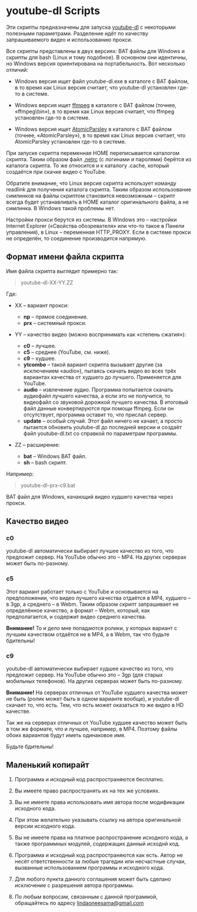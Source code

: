 # youtube-dl Scripts

Эти скрипты предназначены для запуска [youtube-dl](http://youtube-dl.org) с некоторыми полезными параметрами. Разделение идёт по качеству запрашиваемого видео и использованию прокси.

Все скрипты представлены в двух версиях: BAT файлы для Windows и скрипты для bash (Linux и тому подобное). В основном они идентичны, но Windows версия ориентирована на портабельность. Вот несколько отличий:

- Windows версия ищет файл youtube-dl.exe в каталоге с BAT файлом, в то время как Linux версия считает, что youtube-dl установлен где-то в системе.

- Windows версия ищет [ffmpeg](https://ffmpeg.zeranoe.com/builds/win32/static/) в каталоге с BAT файлом (точнее, «ffmpeg\bin»), в то время как Linux версия считает, что ffmpeg установлен где-то в системе.

- Windows версия ищет [AtomicParsley](http://atomicparsley.sourceforge.net) в каталоге с BAT файлом (точнее, «AtomicParsley»), в то время как Linux версия считает, что AtomicParsley установлен где-то в системе.

При запуске скрипта переменная HOME переписывается каталогом скрипта. Таким образом файл [.netrc](https://github.com/rg3/youtube-dl#authentication-with-netrc-file) (с логинами и паролями) берётся из каталога скрипта. То же относится и к каталогу .cache, который создаётся при скачке видео с YouTube.

Обратите внимание, что Linux версия скрипта использует команду readlink для получения каталога скрипта. Таким образом использование симлинков на файлы скриптом становится невозможным – скрипт всегда будет устанавливать в HOME каталог оригинального файла, а не симлинка. В Windows такой проблемы нет.

Настройки прокси берутся из системы. В Windows это – настройки Internet Explorer («Свойства обозревателя» или что-то такое в Панели управления), в Linux – переменная HTTP_PROXY. Если в системе прокси не определён, то соединение производится напрямую.

## Формат имени файла скрипта

Имя файла скрипта выглядит примерно так:

> youtube-dl-XX-YY.ZZ

Где:

- XX – вариант прокси:

	- **np** – прямое соединение.
	- **prx** – системный прокси.

- YY – качество видео (можно воспринимать как «степень сжатия»):

	- **c0** – лучшее.
	- **c5** – среднее (YouTube, см. ниже).
	- **c9** – худшее.
	- **ytcombo** – такой вариант скрипта вызывает другие (за исключением «audio»), пытаясь скачать видео во всех трёх вариантах качества от худшего до лучшего. Применяется для YouTube.
	- **audio** – извлечение аудио. Программа попытается скачать аудиофайл лучшего качества, а если это не получится, то видеофайл со звуковой дорожкой лучшего качества. В итоговый файл данные конвертируются при помощи ffmpeg. Если он отсутствует, программа оставит то, что прислал сервер.
	- **update** – особый случай. Этот файл ничего не качает, а просто пытается обновить youtube-dl до последней версии и создаёт файл youtube-dl.txt со справкой по параметрам программы.

- ZZ – расширение:

	- **bat** – Windows BAT файл.
	- **sh** – bash скрипт.

Например:

> youtube-dl-prx-c9.bat

BAT файл для Windows, качающий видео худшего качества через прокси.

## Качество видео

### c0

youtube-dl автоматически выбирает лучшее качество из того, что предложит сервер. На YouTube обычно это – MP4. На других серверах может быть по-разному.

### c5

Этот вариант работает только с YouTube и основывается на предположении, что видео лучшего качества отдаётся в MP4, худшего – в 3gp, а среднего – в Webm. Таким образом скрипт запрашивает не определённое качество, а формат – Webm, который, как предполагается, и содержит видео среднего качества.

**Внимание!** То и дело мне попадаются ролики, у которых вариант с лучшим качеством отдаётся не в MP4, а в Webm, так что будьте бдительны!

### c9

youtube-dl автоматически выбирает худшее качество из того, что предложит сервер. На YouTube обычно это – 3gp (для старых мобильных телефонов). На других серверах может быть по-разному.

**Внимание!** На серверах отличных от YouTube худшего качества может не быть (ролик может быть в одном варианте вообще), и youtube-dl скачает то, что есть. Тем, что есть может оказаться то же видео в HD качестве.

Так же на серверах отличных от YouTube худшее качество может быть в том же формате, что и лучшее, например, в MP4. Поэтому файлы обоих вариантов будут иметь одинаковое имя.

Будьте бдительны!

## Маленький копирайт

1. Программа и исходный код распространяются бесплатно.

2. Вы имеете право распространять их на тех же условиях.

3. Вы не имеете права использовать имя автора после модификации исходного кода.

4. При этом желательно указывать ссылку на автора оригинальной версии исходного кода.

5. Вы не имеете права на платное распространение исходного кода, а также программных модулей, содержащих данный исходнй код.

6. Программа и исходный код распространяются как есть. Автор не несёт ответственности за любые трагедии или несчастные случаи, вызванные использованием программы и исходного кода.

7. Для любого пункта данного соглашения может быть сделано исключение с разрешения автора программы.

8. По любым вопросам, связанным с данной программой, обращайтесь по адресу lindaoneesama@gmail.com